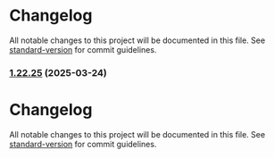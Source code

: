 # Changelog

All notable changes to this project will be documented in this file. See [standard-version](https://github.com/conventional-changelog/standard-version) for commit guidelines.

### [1.22.25](https://github.com/yetto-tools/hs-ecommerce/compare/v1.24.0...v1.22.25) (2025-03-24)

# Changelog

All notable changes to this project will be documented in this file. See [standard-version](https://github.com/conventional-changelog/standard-version) for commit guidelines.
